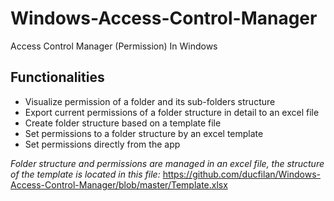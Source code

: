 # Windows-Access-Control-Manager
Access Control Manager (Permission) In Windows


## Functionalities

 - Visualize permission of a folder and its sub-folders structure
 - Export current permissions of a folder structure in detail to an excel file
 - Create folder structure based on a template file
 - Set permissions to a folder structure by an excel template
 - Set permissions directly from the app

*Folder structure and permissions are managed in an excel file, the structure of the template is located in this file:*
https://github.com/ducfilan/Windows-Access-Control-Manager/blob/master/Template.xlsx
